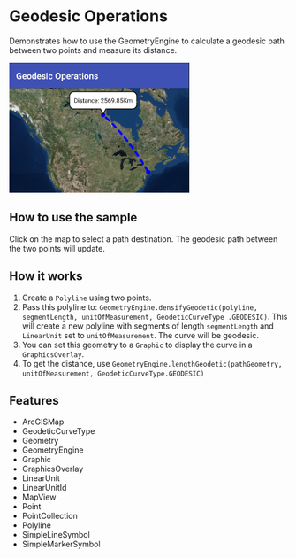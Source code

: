 # Geodesic Operations 
Demonstrates how to use the GeometryEngine to calculate a geodesic path between two points and measure its distance.

![Geodesic Operations Image](GeodesicOperations.png)

## How to use the sample
Click on the map to select a path destination. The geodesic path between the two points will update.

## How it works
1. Create a `Polyline` using two points.
1. Pass this polyline to: `GeometryEngine.densifyGeodetic(polyline, segmentLength, unitOfMeasurement, GeodeticCurveType
    .GEODESIC)`. This will create a new polyline with segments of length `segmentLength` and 
    `LinearUnit` set to `unitOfMeasurement`. The curve will be geodesic.
1. You can set this geometry to a `Graphic` to display the curve in a `GraphicsOverlay`.
1. To get the distance, use `GeometryEngine.lengthGeodetic(pathGeometry, unitOfMeasurement, GeodeticCurveType.GEODESIC)`  


## Features

 * ArcGISMap 
 * GeodeticCurveType 
 * Geometry 
 * GeometryEngine 
 * Graphic 
 * GraphicsOverlay 
 * LinearUnit 
 * LinearUnitId 
 * MapView 
 * Point 
 * PointCollection 
 * Polyline 
 * SimpleLineSymbol 
 * SimpleMarkerSymbol 
